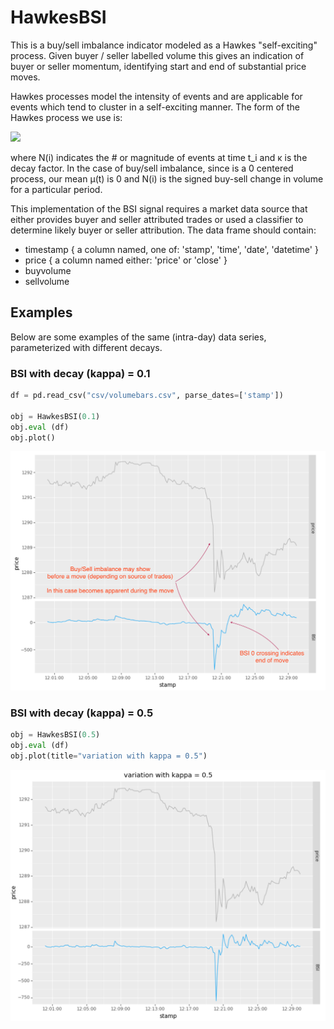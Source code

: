 # HawkesBSI
This is a buy/sell imbalance indicator modeled as a Hawkes "self-exciting" process.  Given buyer / seller labelled
volume this gives an indication of buyer or seller momentum, identifying start and end of substantial price moves.

Hawkes processes model the intensity of events and are applicable for events which tend to cluster in a self-exciting
manner.  The form of the Hawkes process we use is:

<img src="https://render.githubusercontent.com/render/math?math=H%28t%29%20%3D%20%5Cmu%20%28t%29%20%2B%20%5Csum_%7Bi%3D0%7D%5E%7Bt%7D%20N%28i%29%20e%5E%7B-%20%5Ckappa%20%5CDelta%20t%7D">

where N(i) indicates the # or magnitude of events at time t_i and κ is the decay factor.  In the case of 
buy/sell imbalance, since is a 0 centered process, our mean μ(t) is 0 and N(i) is the signed buy-sell change in
volume for a particular period.

This implementation of the BSI signal requires a market data source that either provides buyer and seller attributed trades
or used a classifier to determine likely buyer or seller attribution.   The data frame should contain:

- timestamp { a column named, one of: 'stamp', 'time', 'date', 'datetime' }
- price { a column named either: 'price' or 'close' }
- buyvolume
- sellvolume


## Examples
Below are some examples of the same (intra-day) data series, parameterized with different decays.

### BSI with decay (kappa) = 0.1
```Python
df = pd.read_csv("csv/volumebars.csv", parse_dates=['stamp'])

obj = HawkesBSI(0.1)
obj.eval (df)
obj.plot()
```
![Graph of BSI](/docs/images/BSI1.png)

### BSI with decay (kappa) = 0.5
```Python
obj = HawkesBSI(0.5)
obj.eval (df)
obj.plot(title="variation with kappa = 0.5")
```
![Graph of BSI](/docs/images/BSI2.png)

